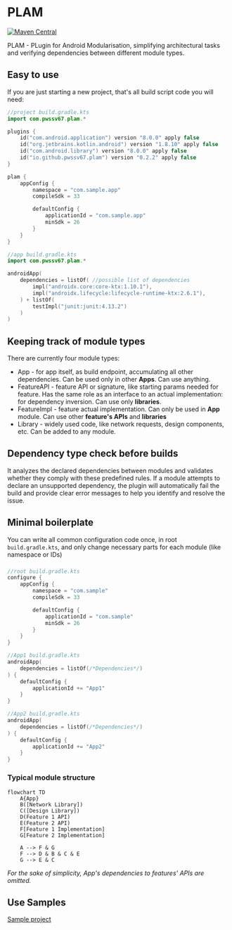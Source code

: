 # PLAM
[![Maven Central](https://img.shields.io/maven-metadata/v/https/plugins.gradle.org/m2/io/github/pwssv67/plam/io.github.pwssv67.plam.gradle.plugin/maven-metadata.xml.svg?colorB=ff6b00&label=Gradle%20Plugin%20Portal)](https://plugins.gradle.org/plugin/io.github.pwssv67.plam)

PLAM - PLugin for Android Modularisation, simplifying architectural tasks and verifying dependencies between different module types.

## Easy to use

If you are just starting a new project, that's all build script code you will need:
```kotlin
//project build.gradle.kts
import com.pwssv67.plam.*

plugins {
    id("com.android.application") version "8.0.0" apply false
    id("org.jetbrains.kotlin.android") version "1.8.10" apply false
    id("com.android.library") version "8.0.0" apply false
    id("io.github.pwssv67.plam") version "0.2.2" apply false
}

plam {
    appConfig {
        namespace = "com.sample.app"
        compileSdk = 33

        defaultConfig {
            applicationId = "com.sample.app"
            minSdk = 26
        }
    }
}

//app build.gradle.kts
import com.pwssv67.plam.*

androidApp(
    dependencies = listOf( //possible list of dependencies
        impl("androidx.core:core-ktx:1.10.1"),
        impl("androidx.lifecycle:lifecycle-runtime-ktx:2.6.1"),
    ) + listOf(
        testImpl("junit:junit:4.13.2")
    )
)
```

## Keeping track of module types
There are currently four module types:
* App - for app itself, as build endpoint, accumulating all other dependencies. Can be used only in other **Apps**. Can use anything.
* FeatureAPI - feature API or signature, like starting params needed for feature. Has the same role as an interface to an actual implementation: for dependency inversion. Can use only **libraries**.
* FeatureImpl - feature actual implementation. Can only be used in **App** module. Can use other **feature's APIs** and **libraries**
* Library - widely used code, like network requests, design components, etc. Can be added to any module.

## Dependency type check before builds
It analyzes the declared dependencies between modules and validates whether they comply with these predefined rules.
If a module attempts to declare an unsupported dependency, the plugin will automatically fail the build and provide clear error messages to help you identify and resolve the issue.

## Minimal boilerplate
You can write all common configuration code once, in root `build.gradle.kts`, and only change necessary parts for each module (like namespace or IDs)
### 
```kotlin
//root build.gradle.kts
configure {
    appConfig {
        namespace = "com.sample"
        compileSdk = 33

        defaultConfig {
            applicationId = "com.sample"
            minSdk = 26
        }
    }
}

//App1 build.gradle.kts
androidApp(
    dependencies = listOf(/*Dependencies*/)
) {
    defaultConfig {
        applicationId += "App1"
    }
}

//App2 build.gradle.kts
androidApp(
    dependencies = listOf(/*Dependencies*/)
) {
    defaultConfig {
        applicationId += "App2"
    }
}
```

### Typical module structure
```mermaid
flowchart TD
    A{App}
    B([Network Library])
    C([Design Library])
    D(Feature 1 API)
    E(Feature 2 API)
    F[Feature 1 Implementation]
    G[Feature 2 Implementation]

    A --> F & G
    F --> D & B & C & E
    G --> E & C 
```
*For the sake of simplicity, App's dependencies to features' APIs are omitted.*

## Use Samples
[Sample project](https://github.com/pwssv67/PLAM/tree/main/samples/simple%20modular%20project)
